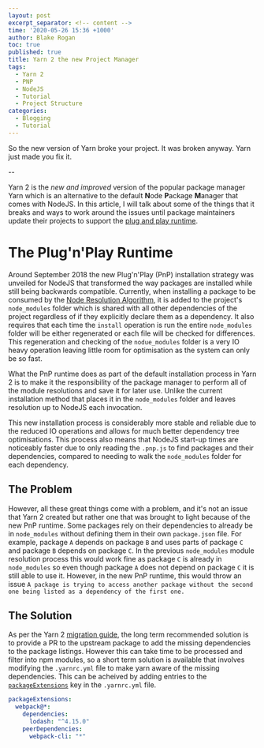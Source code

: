 ```yaml
---
layout: post
excerpt_separator: <!-- content -->
time: '2020-05-26 15:36 +1000'
author: Blake Rogan
toc: true
published: true
title: Yarn 2 the new Project Manager
tags:
  - Yarn 2
  - PNP
  - NodeJS
  - Tutorial
  - Project Structure
categories:
  - Blogging
  - Tutorial
---
```

So the new version of Yarn broke your project. It was broken anyway. Yarn just made you fix it.

<!-- content -->

--

Yarn 2 is the *new and improved* version of the popular package manager Yarn which is an alternative to the default **N**ode **P**ackage **M**anager that comes with NodeJS. In this article, I will talk about some of the things that it breaks and ways to work around the issues until package maintainers update their projects to support the [plug and play runtime][pnp_runtime]. 


# The Plug'n'Play Runtime
Around September 2018 the new Plug'n'Play (PnP) installation strategy was unveiled for NodeJS that transformed the way packages are installed while still being backwards compatible. Currently, when installing a package to be consumed by the [Node Resolution Algorithm][node_resolution_algorithm], it is added to the project's `node_modules` folder which is shared with all other dependencies of the project regardless of if they explicitly declare them as a dependency. It also requires that each time the `install` operation is run the entire `node_modules` folder will be either regenerated or each file will be checked for differences. This regeneration and checking of the `nodue_modules` folder is a very IO heavy operation leaving little room for optimisation as the system can only be so fast.

What the PnP runtime does as part of the default installation process in Yarn 2 is to make it the responsibility of the package manager to perform all of the module resolutions and save it for later use. Unlike the current installation method that places it in the `node_modules` folder and leaves resolution up to NodeJS each invocation.

This new installation process is considerably more stable and reliable due to the reduced IO operations and allows for much better dependency tree optimisations. This process also means that NodeJS start-up times are noticeably faster due to only reading the `.pnp.js` to find packages and their dependencies, compared to needing to walk the `node_modules` folder for each dependency.

## The Problem
However, all these great things come with a problem, and it's not an issue that Yarn 2 created but rather one that was brought to light because of the new PnP runtime. Some packages rely on their dependencies to already be in `node_modules` without defining them in their own `package.json` file.
For example, package `A` depends on package `B` and uses parts of package `C` and package `B` depends on package `C`. In the previous `node_modules` module resolution process this would work fine as package `C` is already in `node_modules` so even though package `A` does not depend on package `C` it is still able to use it. However, in the new PnP runtime, this would throw an issue `A package is trying to access another package without the second one being listed as a dependency of the first one.`

## The Solution
As per the Yarn 2 [migration guide][migration_guide], the long term recommended solution is to provide a PR to the upstream package to add the missing dependencies to the package listings. However this can take time to be processed and filter into npm modules, so a short term solution is available that involves modifying the `.yarnrc.yml` file to make yarn aware of the missing dependencies. This can be acheived by adding entries to the [`packageExtensions`][package-extensions] key in the `.yarnrc.yml` file.

```yaml
packageExtensions:
  webpack@*:
    dependencies:
      lodash: "^4.15.0"
    peerDependencies:
      webpack-cli: "*"
```

[pnp_runtime]: https://yarnpkg.com/features/pnp
[node_resolution_algorithm]: https://nodejs.org/api/modules.html#modules_all_together
[migration_guide]: https://yarnpkg.com/advanced/migration
[package-extensions]: https://yarnpkg.com/configuration/yarnrc#packageExtensions